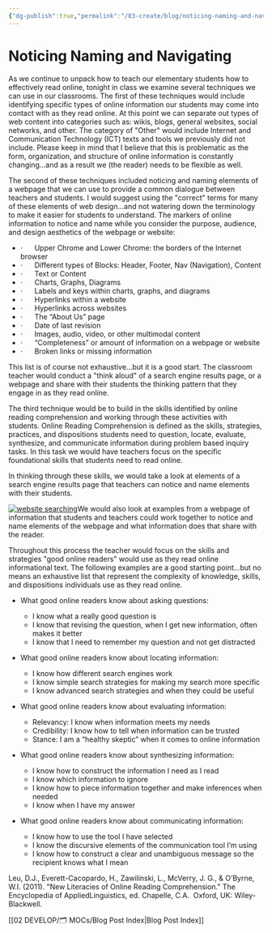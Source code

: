 ```yaml
---
{"dg-publish":true,"permalink":"/03-create/blog/noticing-naming-and-navigating/","title":"Noticing, Naming, and Navigating","tags":["new-literacies","online-reading-comprehension"]}
---
```


# Noticing Naming and Navigating

As we continue to unpack how to teach our elementary students how to effectively read online, tonight in class we examine several techniques we can use in our classrooms. The first of these techniques would include identifying specific types of online information our students may come into contact with as they read online. At this point we can separate out types of web content into categories such as: wikis, blogs, general websites, social networks, and other. The category of "Other" would include Internet and Communication Technology (ICT) texts and tools we previously did not include. Please keep in mind that I believe that this is problematic as the form, organization, and structure of online information is constantly changing...and as a result we (the reader) needs to be flexible as well.

The second of these techniques included noticing and naming elements of a webpage that we can use to provide a common dialogue between teachers and students. I would suggest using the "correct" terms for many of these elements of web design...and not watering down the terminology to make it easier for students to understand. The markers of online information to notice and name while you consider the purpose, audience, and design aesthetics of the webpage or website:

- ·      Upper Chrome and Lower Chrome: the borders of the Internet browser
- ·      Different types of Blocks: Header, Footer, Nav (Navigation), Content
- ·      Text or Content
- ·      Charts, Graphs, Diagrams
- ·      Labels and keys within charts, graphs, and diagrams
- ·      Hyperlinks within a website
- ·      Hyperlinks across websites
- ·      The “About Us” page
- ·      Date of last revision
- ·      Images, audio, video, or other multimodal content
- ·      “Completeness” or amount of information on a webpage or website
- ·      Broken links or missing information

This list is of course not exhaustive...but it is a good start. The classroom teacher would conduct a "think aloud" of a search engine results page, or a webpage and share with their students the thinking pattern that they engage in as they read online.

The third technique would be to build in the skills identified by online reading comprehension and working through these activities with students. Online Reading Comprehension is defined as the skills, strategies, practices, and dispositions students need to question, locate, evaluate, synthesize, and communicate information during problem based inquiry tasks. In this task we would have teachers focus on the specific foundational skills that students need to read online.

In thinking through these skills, we would take a look at elements of a search engine results page that teachers can notice and name elements with their students.

[![website searching](images/website-searching-300x280.jpg)](http://wiobyrne.com/wp-content/uploads/2013/03/website-searching.jpg)We would also look at examples from a webpage of information that students and teachers could work together to notice and name elements of the webpage and what information does that share with the reader.

Throughout this process the teacher would focus on the skills and strategies "good online readers" would use as they read online informational text. The following examples are a good starting point...but no means an exhaustive list that represent the complexity of knowledge, skills, and dispositions individuals use as they read online.

- What good online readers know about asking questions:
    - I know what a really good question is
    - I know that revising the question, when I get new information, often makes it better
    - I know that I need to remember my question and not get distracted

- What good online readers know about locating information:
    - I know how different search engines work
    - I know simple search strategies for making my search more specific
    - I know advanced search strategies and when they could be useful

- What good online readers know about evaluating information:
    - Relevancy: I know when information meets my needs
    - Credibility: I know how to tell when information can be trusted
    - Stance: I am a “healthy skeptic” when it comes to online information

- What good online readers know about synthesizing information:
    - I know how to construct the information I need as I read
    - I know which information to ignore
    - I know how to piece information together and make inferences when needed
    - I know when I have my answer

- What good online readers know about communicating information:
    - I know how to use the tool I have selected
    - I know the discursive elements of the communication tool I’m using
    - I know how to construct a clear and unambiguous message so the recipient knows what I mean

Leu, D.J., Everett-Cacopardo, H., Zawilinski, L., McVerry, J. G., & O’Byrne, W.I. (2011). "New Literacies of Online Reading Comprehension." The Encyclopedia of AppliedLinguistics, ed. Chapelle, C.A.  Oxford, UK: Wiley-Blackwell.

[[02 DEVELOP/🗂️ MOCs/Blog Post Index\|Blog Post Index]]